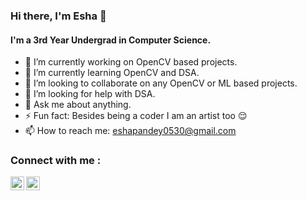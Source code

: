 ### Hi there, I'm Esha 👋

#### I'm a 3rd Year Undergrad in Computer Science.

- 🔭 I’m currently working on OpenCV based projects.
- 🌱 I’m currently learning OpenCV and DSA.
- 👯 I’m looking to collaborate on any OpenCV or ML based projects.
- 🤔 I’m looking for help with DSA.
- 💬 Ask me about anything.
- ⚡ Fun fact: Besides being a coder I am an artist too 😌
- 📫 How to reach me: eshapandey0530@gmail.com

### Connect with me :

<a href="www.linkedin.com/in/esha-pandey-188a49166"><img align="left" alt="eshapandey0530 | LinkedIn" width="22px" src="https://cdn.jsdelivr.net/npm/simple-icons@v3/icons/linkedin.svg" /></a>

<a href="https://www.instagram.com/esha_pandey/saved/"><img align="left" alt="eshapandey0530 | Instagram" width="22px" src="https://cdn.jsdelivr.net/npm/simple-icons@v3/icons/instagram.svg" /></a>

<br />
